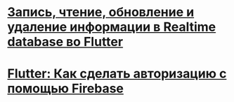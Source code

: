 # [Запись, чтение, обновление и удаление информации в Realtime database во Flutter](realtime-database-in-flutter_ru)
# [Flutter: Как сделать авторизацию с помощью Firebase](flutter-how-to-do-user-login-with-firebase-ru)
